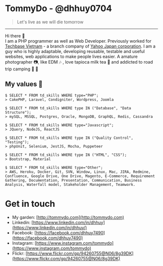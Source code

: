 # TommyDo - @dhhuy0704
> Let's live as we will die tomorrow
---
Hi there 👋 <br>
I am a PHP programmer as well as Web Developer. Previously worked for [Techbase Vietnam](https://www.techbasevn.com) - a branch company of [Yahoo Japan corporation](https://yahoo.co.jp). I am a guy who is highly adaptable, developing reusable, testable and useful websites, web applications to make people lives easier. A amature photographer 📷, like EDM 🎶 , love tapioca milk tea 🍼 and addicted to road trip camping 🌲 🚗 

## My values 😤

```
$ SELECT * FROM td_skills WHERE type="PHP";
> CakePHP, Laravel, Condigniter, Wordpress, Joomla
```
```
$ SELECT * FROM td_skills WHERE type IN ("Database", "Data Structure");
> mySQL, MSSQL, Postgres, Oracle, MongoDB, GraphQL, Redis, Cassandra
```
```
$ SELECT * FROM td_skills WHERE type="Javascript";
> JQuery, NodeJS, ReactJS
```
```
$ SELECT * FROM td_skills WHERE type IN ("Quality Control", "Testing");
> phpUnit, Selenium, JestJS, Mocha, Puppeteer
```
```
$ SELECT * FROM td_skills WHERE type IN ("HTML", "CSS");
> Bootstrap, Material
```
```
$ SELECT * FROM td_skills WHERE type="Other";
> AWS, Heroku, Docker, Git, SVN, Window, Linux, Mac, JIRA, Redmine, Confluence, Google Drive, One Drive, Magento, E-Commerce, Requirement Gathering, Documentation, Presentation, Communication, Business Analysis, Waterfall model, Stakeholder Management, Teamwork.
```
# Get in touch
- My garden: [http://tommydo.com](http://tommydo.com)
- Linkedin: [https://www.linkedin.com/in/dhhuy](https://www.linkedin.com/in/dhhuy/)
- Facebook: [https://facebook.com/dhhuy7490](https://facebook.com/dhhuy7490)
- Instagram: [https://www.instagram.com/tommydo](https://www.instagram.com/tommydo)
- Flickr: [https://www.flickr.com/gp/94260755@N06/8g39DK](https://www.flickr.com/gp/94260755@N06/8g39DK)
